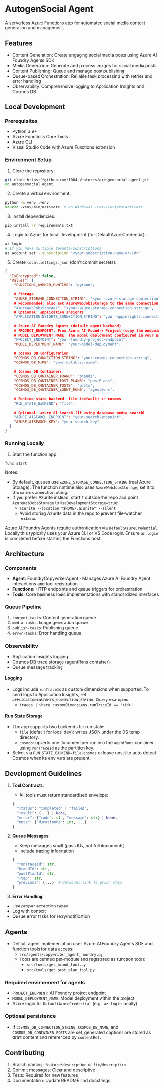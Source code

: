 # AutogenSocial Agent

A serverless Azure Functions app for automated social media content generation and management.

## Features

- Content Generation: Create engaging social media posts using Azure AI Foundry Agents SDK
- Media Generation: Generate and process images for social media posts
- Content Publishing: Queue and manage post publishing
- Queue-based Orchestration: Reliable task processing with retries and error handling
- Observability: Comprehensive logging to Application Insights and Cosmos DB

## Local Development

### Prerequisites

- Python 3.9+
- Azure Functions Core Tools
- Azure CLI
- Visual Studio Code with Azure Functions extension

### Environment Setup

1. Clone the repository:
```bash
git clone https://github.com/1084-Ventures/autogensocial-agent.git
cd autogensocial-agent
```

2. Create a virtual environment:
```bash
python -m venv .venv
source .venv/bin/activate  # On Windows: .venv\Scripts\activate
```

3. Install dependencies:
```bash
pip install -r requirements.txt
```

4. Login to Azure for local development (for DefaultAzureCredential):
```bash
az login
# If you have multiple tenants/subscriptions:
az account set --subscription "<your-subscription-name-or-id>"
```

5. Create `local.settings.json` (don’t commit secrets):
```json
{
  "IsEncrypted": false,
  "Values": {
    "FUNCTIONS_WORKER_RUNTIME": "python",
    
    # Storage
    "AZURE_STORAGE_CONNECTION_STRING": "<your-azure-storage-connection-string>",
    # Recommended: also set AzureWebJobsStorage to the same connection string
    "AzureWebJobsStorage": "<your-azure-storage-connection-string>",
    # Optional: Application Insights
    "APPLICATIONINSIGHTS_CONNECTION_STRING": "your-appinsights-connection-string",
    
    # Azure AI Foundry Agents (default agent backend)
    # PROJECT_ENDPOINT: From Azure AI Foundry Project (copy the endpoint)
    # MODEL_DEPLOYMENT_NAME: The model deployment configured in your project
    "PROJECT_ENDPOINT": "your-foundry-project-endpoint",
    "MODEL_DEPLOYMENT_NAME": "your-model-deployment",
    
    # Cosmos DB Configuration
    "COSMOS_DB_CONNECTION_STRING": "your-cosmos-connection-string",
    "COSMOS_DB_NAME": "your-database-name",
    
    # Cosmos DB Containers
    "COSMOS_DB_CONTAINER_BRAND": "brands",
    "COSMOS_DB_CONTAINER_POST_PLANS": "postPlans",
    "COSMOS_DB_CONTAINER_POSTS": "posts",
    "COSMOS_DB_CONTAINER_AGENT_RUNS": "agentRuns",
    
    # Runtime state backend: file (default) or cosmos
    "RUN_STATE_BACKEND": "file",
    
    # Optional: Azure AI Search (if using database media search)
    "AZURE_AISEARCH_ENDPOINT": "your-search-endpoint",
    "AZURE_AISEARCH_KEY": "your-search-key"
  }
}
```

### Running Locally

1. Start the function app:
```bash
func start
```

Notes:
- By default, queues use `AZURE_STORAGE_CONNECTION_STRING` (real Azure Storage). The function runtime also uses `AzureWebJobsStorage`; set it to the same connection string.
- If you prefer Azurite instead, start it outside the repo and point `AzureWebJobsStorage` to `UseDevelopmentStorage=true`:
  - `azurite --location "$HOME/.azurite" --silent`
  - Avoid storing Azurite data in the repo to prevent file-watcher restarts.

Azure AI Foundry Agents require authentication via `DefaultAzureCredential`. Locally this typically uses your Azure CLI or VS Code login. Ensure `az login` is completed before starting the Functions host.

## Architecture

### Components

- **Agent**: FoundryCopywriterAgent - Manages Azure AI Foundry Agent interactions and tool registration
- **Functions**: HTTP endpoints and queue triggers for orchestration
- **Tools**: Core business logic implementations with standardized interfaces

### Queue Pipeline

1. `content-tasks`: Content generation queue
2. `media-tasks`: Image generation queue
3. `publish-tasks`: Publishing queue
4. `error-tasks`: Error handling queue

### Observability

- Application Insights logging
- Cosmos DB trace storage (agentRuns container)
- Queue message tracking

#### Logging

- Logs include `runTraceId` as custom dimensions when supported. To send logs to Application Insights, set `APPLICATIONINSIGHTS_CONNECTION_STRING`. Query examples:
  - `traces | where customDimensions.runTraceId == '<id>'`

#### Run State Storage

- The app supports two backends for run state:
  - `file` (default for local dev): writes JSON under the OS temp directory.
  - `cosmos`: upserts one document per run into the `agentRuns` container using `runTraceId` as the partition key.
- Select via `RUN_STATE_BACKEND=file|cosmos` or leave unset to auto-detect Cosmos when its env vars are present.

## Development Guidelines

1. **Tool Contracts**:
   - All tools must return standardized envelope:
   ```python
   {
     "status": "completed" | "failed",
     "result": {...} | None,
     "error": {"code": str, "message": str} | None,
     "meta": {"durationMs": int, ...}
   }
   ```

2. **Queue Messages**:
   - Keep messages small (pass IDs, not full documents)
   - Include tracing information
   ```python
   {
     "runTraceId": str,
     "brandId": str,
     "postPlanId": str,
     "step": str,
     "previous": {...}  # Optional link to prior step
   }
   ```

3. **Error Handling**:
  - Use proper exception types
  - Log with context
  - Queue error tasks for retry/notification

## Agents

- Default agent implementation uses Azure AI Foundry Agents SDK and function tools for data access:
  - `src/agents/copywriter_agent_foundry.py`
  - Tools are defined per-module and registered as function tools:
    - `src/tools/get_brand_tool.py`
    - `src/tools/get_post_plan_tool.py`

### Required environment for agents

- `PROJECT_ENDPOINT`: AI Foundry project endpoint
- `MODEL_DEPLOYMENT_NAME`: Model deployment within the project
- Azure login for `DefaultAzureCredential` (e.g., `az login` locally)

### Optional persistence

- If `COSMOS_DB_CONNECTION_STRING`, `COSMOS_DB_NAME`, and `COSMOS_DB_CONTAINER_POSTS` are set, generated captions are stored as draft content and referenced by `contentRef`.

## Contributing

1. Branch naming: `feature/description` or `fix/description`
2. Commit messages: Clear and descriptive
3. Tests: Required for new features
4. Documentation: Update README and docstrings
